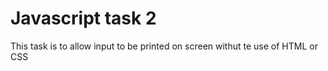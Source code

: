 # Javascript task 2
 This task is to allow input to be printed on screen withut te use of HTML or CSS
